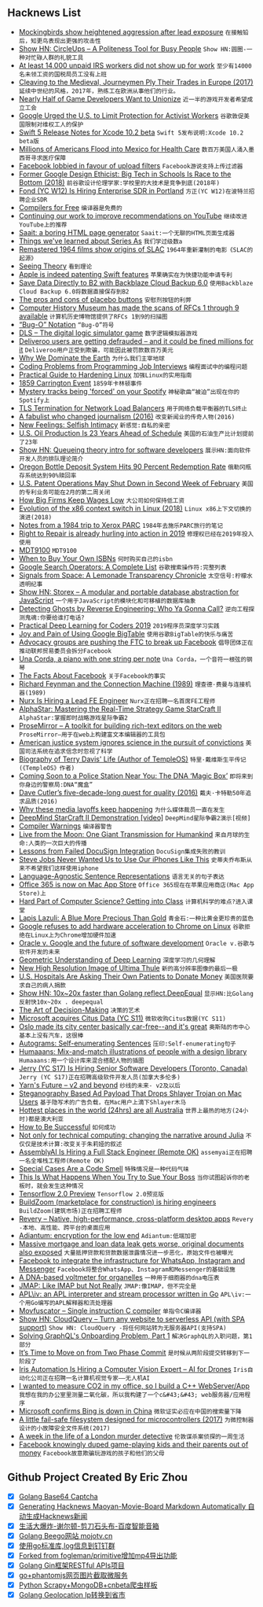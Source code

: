 ## Hacknews List


- [Mockingbirds show heightened aggression after lead exposure](https://www.eurekalert.org/pub_releases/2019-01/maf-mtr012319.php)  `在接触铅后，知更鸟表现出更强的攻击性`
- [Show HN: CircleUps – A Politeness Tool for Busy People](https://circleups.com/)  `Show HN:圆圈-一种对忙碌人群的礼貌工具`
- [At least 14,000 unpaid IRS workers did not show up for work](https://www.washingtonpost.com/business/2019/01/25/least-unpaid-irs-workers-did-not-show-up-work-broad-shutdown-disruption-hits-tax-agency-according-house-aides/)  `至少有14000名未领工资的国税局员工没有上班`
- [Cleaving to the Medieval, Journeymen Ply Their Trades in Europe (2017)](https://www.nytimes.com/2017/08/07/world/europe/europe-journeymen.html)  `延续中世纪的风格，2017年，熟练工在欧洲从事他们的行业。`
- [Nearly Half of Game Developers Want to Unionize](https://www.engadget.com/2019/01/24/nearly-half-of-game-developers-want-to-unionize/)  `近一半的游戏开发者希望成立工会`
- [Google Urged the U.S. to Limit Protection for Activist Workers](https://www.bloomberg.com/news/articles/2019-01-24/google-urged-the-u-s-to-limit-protection-for-activist-workers)  `谷歌敦促美国限制对维权工人的保护`
- [Swift 5 Release Notes for Xcode 10.2 beta](https://developer.apple.com/documentation/xcode_release_notes/xcode_10_2_beta_release_notes/swift_5_release_notes_for_xcode_10_2_beta)  `Swift 5发布说明:Xcode 10.2 beta版`
- [Millions of Americans Flood into Mexico for Health Care](https://truthout.org/articles/millions-of-americans-flood-into-mexico-for-health-care/)  `数百万美国人涌入墨西哥寻求医疗保障`
- [Facebook lobbied in favour of upload filters](https://boingboing.net/2019/01/24/quisling-zuckermonsters.html)  `Facebook游说支持上传过滤器`
- [Former Google Design Ethicist: Big Tech in Schools Is Race to the Bottom (2018)](https://www.edsurge.com/news/2018-02-07-former-google-design-ethicist-relying-on-big-tech-in-schools-is-a-race-to-the-bottom)  `前谷歌设计伦理学家:学校里的大技术是竞争到底(2018年)`
- [Fond (YC W12) Is Hiring Enterprise SDR in Portland](https://buff.ly/2T07hQk)  `方正(YC W12)在波特兰招聘企业SDR`
- [Compilers for Free](https://codon.com/compilers-for-free)  `编译器是免费的`
- [Continuing our work to improve recommendations on YouTube](https://youtube.googleblog.com/2019/01/continuing-our-work-to-improve.html)  `继续改进YouTube上的推荐`
- [Saait: a boring HTML page generator](https://codemadness.org/saait.html)  `Saait:一个无聊的HTML页面生成器`
- [Things we&#39;ve learned about Series As](https://blog.ycombinator.com/things-we-learned-about-series-as/)  `我们学过级数a`
- [Remastered 1964 films show origins of SLAC](https://www6.slac.stanford.edu/news/2019-01-16-remastered-films-show-slac-origins.aspx)  `1964年重新灌制的电影《SLAC的起源》`
- [Seeing Theory](https://seeing-theory.brown.edu)  `看到理论`
- [Apple is indeed patenting Swift features](https://forums.swift.org/t/apple-is-indeed-patenting-swift-features/19779)  `苹果确实在为快捷功能申请专利`
- [Save Data Directly to B2 with Backblaze Cloud Backup 6.0](https://www.backblaze.com/blog/save-data-directly-to-cloud-storage/)  `使用Backblaze Cloud Backup 6.0将数据直接保存到B2`
- [The pros and cons of placebo buttons](https://www.economist.com/science-and-technology/2019/01/26/the-pros-and-cons-of-placebo-buttons)  `安慰剂按钮的利弊`
- [Computer History Museum has made the scans of RFCs 1 through 9 available](https://write.as/365-rfcs/update-scans-of-early-rfcs)  `计算机历史博物馆提供了RFCs 1到9的扫描图`
- [“Bug-O” Notation](https://overreacted.io/the-bug-o-notation/)  `“Bug-O”符号`
- [DLS – The digital logic simulator game](https://makingartstudios.itch.io/dls)  `数字逻辑模拟器游戏`
- [Deliveroo users are getting defrauded – and it could be fined millions for it](https://www.newstatesman.com/science-tech/security/2019/01/deliveroo-users-are-getting-defrauded-and-it-could-be-fined-millions)  `Deliveroo用户正受到欺骗，可能因此被罚款数百万美元`
- [Why We Dominate the Earth](https://fs.blog/2019/01/yuval-noah-harari-dominate-earth/)  `为什么我们主宰地球`
- [Coding Problems from Programming Job Interviews](http://www.java67.com/2018/05/top-75-programming-interview-questions-answers.html)  `编程面试中的编程问题`
- [Practical Guide to Hardening Linux](https://github.com/trimstray/the-practical-linux-hardening-guide)  `加强Linux的实用指南`
- [1859 Carrington Event](https://hackaday.com/2019/01/22/the-1859-carrington-event/)  `1859年卡林顿事件`
- [Mystery tracks being &#39;forced&#39; on your Spotify](https://www.bbc.co.uk/news/blogs-trending-46898211)  `神秘歌曲“被迫”出现在你的Spotify上`
- [TLS Termination for Network Load Balancers](https://aws.amazon.com/blogs/aws/new-tls-termination-for-network-load-balancers/)  `用于网络负载平衡器的TLS终止`
- [A fabulist who changed journalism (2016)](https://www.cjr.org/the_feature/the_fabulist_who_changed_journalism.php)  `改变新闻业的传奇人物(2016)`
- [New Feelings: Selfish Intimacy](https://reallifemag.com/new-feelings-selfish-intimacy/)  `新感觉:自私的亲密`
- [U.S. Oil Production Is 23 Years Ahead of Schedule](https://www.bloomberg.com/news/articles/2019-01-24/u-s-oil-production-is-only-23-years-ahead-of-schedule-eia-says)  `美国的石油生产比计划提前了23年`
- [Show HN: Queueing theory intro for software developers](https://github.com/joelparkerhenderson/queueing_theory)  `展示HN:面向软件开发人员的排队理论简介`
- [Oregon Bottle Deposit System Hits 90 Percent Redemption Rate](https://www.opb.org/news/article/oregon-bottle-deposit-redemption-rate-2018/)  `俄勒冈瓶存系统达到90%赎回率`
- [U.S. Patent Operations May Shut Down in Second Week of February](https://www.bloomberg.com/news/articles/2019-01-24/u-s-patent-operations-may-shut-down-in-second-week-of-february)  `美国的专利业务可能在2月的第二周关闭`
- [How Big Firms Keep Wages Low](https://www.forbes.com/sites/teresaghilarducci/2019/01/21/uncovering-the-mystery-of-your-sluggish-paycheck/#70a9b2371d79)  `大公司如何保持低工资`
- [Evolution of the x86 context switch in Linux (2018)](http://www.maizure.org/projects/evolution_x86_context_switch_linux/)  `Linux x86上下文切换的演进(2018)`
- [Notes from a 1984 trip to Xerox PARC](https://commandcenter.blogspot.com/2019/01/notes-from-1984-trip-to-xerox-parc.html?m=1)  `1984年去施乐PARC旅行的笔记`
- [Right to Repair is already hurling into action in 2019](https://ifixit.org/blog/13003/right-to-repair-2019)  `修理权已经在2019年投入使用`
- [MDT9100](https://trmm.net/MDT9100)  `MDT9100`
- [When to Buy Your Own ISBNs](https://mwl.io/archives/3982)  `何时购买自己的isbn`
- [Google Search Operators: A Complete List](https://ahrefs.com/blog/google-advanced-search-operators/)  `谷歌搜索操作符:完整列表`
- [Signals from Space: A Lemonade Transparency Chronicle](https://www.lemonade.com/blog/signals-from-space/)  `太空信号:柠檬水透明纪事`
- [Show HN: Storex – A modular and portable database abstraction for JavaScript](item?id=18998303)  `一个用于JavaScript的模块化和可移植的数据库抽象`
- [Detecting Ghosts by Reverse Engineering: Who Ya Gonna Call?](https://www.eff.org/deeplinks/2019/01/detecting-ghosts-reverse-engineering-who-ya-gonna-call)  `逆向工程探测鬼魂:你要给谁打电话?`
- [Practical Deep Learning for Coders 2019](https://www.fast.ai/2019/01/24/course-v3/)  `2019程序员深度学习实践`
- [Joy and Pain of Using Google BigTable](https://syslog.ravelin.com/the-joy-and-pain-of-using-google-bigtable-4210604c75be)  `使用谷歌BigTable的快乐与痛苦`
- [Advocacy groups are pushing the FTC to break up Facebook](https://www.theverge.com/2019/1/24/18195959/facebook-advocacy-groups-ftc-break-up-cambridge-analytica-scandal-data-breach)  `倡导团体正在推动联邦贸易委员会拆分Facebook`
- [Una Corda, a piano with one string per note](https://www.klavins-pianos.com/products/una-corda/)  `Una Corda，一个音符一根弦的钢琴`
- [The Facts About Facebook](https://www.wsj.com/articles/the-facts-about-facebook-11548374613)  `关于Facebook的事实`
- [Richard Feynman and the Connection Machine (1989)](http://longnow.org/essays/richard-feynman-and-connection-machine/)  `理查德·费曼与连接机器(1989)`
- [Nurx Is Hiring a Lead FE Engineer](https://grnh.se/ae38408e2)  `Nurx正在招聘一名首席FE工程师`
- [AlphaStar: Mastering the Real-Time Strategy Game StarCraft II](https://deepmind.com/blog/alphastar-mastering-real-time-strategy-game-starcraft-ii/)  `AlphaStar:掌握即时战略游戏星际争霸2`
- [ProseMirror – A toolkit for building rich-text editors on the web](http://prosemirror.net/)  `ProseMirror—用于在web上构建富文本编辑器的工具包`
- [American justice system ignores science in the pursuit of convictions](https://www.nbcnews.com/news/us-news/we-are-going-backward-how-justice-system-ignores-science-pursuit-n961256)  `美国司法系统在追求信念时忽视了科学`
- [Biography of Terry Davis&#39; Life (Author of TempleOS)](https://www.256kilobytes.com/content/show/1939/biography-of-terry-a-davis-the-greatest-programmer-to-ever-live)  `特里·戴维斯生平传记(《TempleOS》作者)`
- [Coming Soon to a Police Station Near You: The DNA ‘Magic Box’](https://www.nytimes.com/2019/01/21/science/dna-crime-gene-technology.html)  `即将来到你身边的警察局:DNA“魔盒”`
- [Dave Cutler’s five-decade-long quest for quality (2016)](https://news.microsoft.com/features/the-engineers-engineer-computer-industry-luminaries-salute-dave-cutlers-five-decade-long-quest-for-quality/)  `戴夫·卡特勒50年追求品质(2016)`
- [Why these media layoffs keep happening](https://threadreaderapp.com/thread/1088503510184927233.html)  `为什么媒体裁员一直在发生`
- [DeepMind StarCraft II Demonstration [video]](https://www.twitch.tv/StarCraft)  `DeepMind星际争霸2演示[视频]`
- [Compiler Warnings](https://fastcompression.blogspot.com/2019/01/compiler-warnings.html)  `编译器警告`
- [Live from the Moon: One Giant Transmission for Humankind](https://paleotronic.com/2019/01/25/live-from-the-moon-one-giant-transmission-for-mankind/)  `来自月球的生命:人类的一次巨大的传播`
- [Lessons from Failed DocuSign Integration](https://profsmallpine.com/writing/lessons-from-failed-docusign-integration)  `DocuSign集成失败的教训`
- [Steve Jobs Never Wanted Us to Use Our iPhones Like This](https://www.nytimes.com/2019/01/25/opinion/sunday/steve-jobs-never-wanted-us-to-use-our-iphones-like-this.html)  `史蒂夫乔布斯从来不希望我们这样使用iphone`
- [Language-Agnostic Sentence Representations](https://github.com/facebookresearch/LASER)  `语言无关的句子表达`
- [Office 365 is now on Mac App Store](https://www.apple.com/newsroom/2019/01/the-mac-app-store-welcomes-office-365/)  `Office 365现在在苹果应用商店(Mac App Store)上`
- [Hard Part of Computer Science? Getting into Class](https://www.nytimes.com/2019/01/24/technology/computer-science-courses-college.html)  `计算机科学的难点?进入课堂`
- [Lapis Lazuli: A Blue More Precious Than Gold](https://hyperallergic.com/315564/lapis-lazuli-a-blue-more-precious-than-gold/)  `青金石:一种比黄金更珍贵的蓝色`
- [Google refuses to add hardware acceleration to Chrome on Linux](https://bugs.chromium.org/p/chromium/issues/detail?id=463440#c77)  `谷歌拒绝在Linux上为Chrome增加硬件加速`
- [Oracle v. Google and the future of software development](https://www.blog.google/outreach-initiatives/public-policy/our-fight-protect-future-software-development/)  `Oracle v.谷歌与软件开发的未来`
- [Geometric Understanding of Deep Learning](https://arxiv.org/abs/1805.10451)  `深度学习的几何理解`
- [New High Resolution Image of Ultima Thule](http://pluto.jhuapl.edu/Galleries/Featured-Images/image.php?image_id=586)  `新的高分辨率图像的最后一极`
- [U.S. Hospitals Are Asking Their Own Patients to Donate Money](https://www.nytimes.com/2019/01/24/business/hospitals-asking-patients-donate-money.html)  `美国医院要求自己的病人捐款`
- [Show HN: 10x~20x faster than Golang reflect.DeepEqual](https://github.com/CovenantSQL/HashStablePack)  `显示HN:比Golang反射快10x~20x . deepequal`
- [The Art of Decision-Making](https://www.newyorker.com/magazine/2019/01/21/the-art-of-decision-making)  `决策的艺术`
- [Microsoft acquires Citus Data (YC S11)](https://blogs.microsoft.com/blog/2019/01/24/microsoft-acquires-citus-data-re-affirming-its-commitment-to-open-source-and-accelerating-azure-postgresql-performance-and-scale/)  `微软收购Citus数据(YC S11)`
- [Oslo made its city center basically car-free--and it&#39;s great](https://www.fastcompany.com/90294948/what-happened-when-oslo-decided-to-make-its-downtown-basically-car-free#nws=mcnewsletter)  `奥斯陆的市中心基本上没有汽车，这很棒`
- [Autograms: Self-enumerating Sentences](http://autograms.net/)  `压印:Self-enumerating句子`
- [Humaaans: Mix-and-match illustrations of people with a design library](https://www.humaaans.com)  `Humaaans:用一个设计库来混合搭配人物的插图`
- [Jerry (YC S17) Is Hiring Senior Software Developers (Toronto, Canada)](https://www.workable.com/j/089F60DE31)  `Jerry (YC S17)正在招聘高级软件开发人员(加拿大多伦多)`
- [Yarn&#39;s Future – v2 and beyond](https://github.com/yarnpkg/yarn/issues/6953)  `纱线的未来- v2及以后`
- [Steganography Based Ad Payload That Drops Shlayer Trojan on Mac Users](https://blog.confiant.com/confiant-malwarebytes-uncover-steganography-based-ad-payload-that-drops-shlayer-trojan-on-mac-cd31e885c202)  `基于隐写术的广告负载，在Mac用户上滴下Shlayer木马`
- [Hottest places in the world (24hrs) are all Australia](http://www.ogimet.com/cgi-bin/gsynext?lang=en&amp;state=World&amp;rank=100&amp;ano=2019&amp;mes=01&amp;day=25&amp;hora=01&amp;Send=send#tmax)  `世界上最热的地方(24小时)都是澳大利亚`
- [How to Be Successful](http://blog.samaltman.com/how-to-be-successful)  `如何成功`
- [Not only for technical computing: changing the narrative around Julia](https://discourse.julialang.org/t/not-only-for-technical-computing-changing-the-narrative-around-the-usecase-for-julia/19784)  `不仅仅是技术计算:改变关于朱莉娅的叙述`
- [AssemblyAI Is Hiring a Full Stack Engineer (Remote OK)](https://angel.co/assemblyai-1/jobs/492240-full-stack-engineer-at-yc-deep-learning-company)  `assemyai正在招聘一名全堆栈工程师(Remote OK)`
- [Special Cases Are a Code Smell](https://blog.conjur.org/special-cases-are-a-code-smell/)  `特殊情况是一种代码气味`
- [This Is What Happens When You Try to Sue Your Boss](https://www.bloomberg.com/features/2019-arbitration-hell/)  `当你试图起诉你的老板时，就会发生这种情况`
- [Tensorflow 2.0 Preview](https://www.tensorflow.org/versions/r2.0/api_docs/python/tf)  `Tensorflow 2.0预览版`
- [BuildZoom (marketplace for construction) is hiring engineers](https://jobs.lever.co/buildzoom)  `BuildZoom(建筑市场)正在招聘工程师`
- [Revery – Native, high-performance, cross-platform desktop apps](https://github.com/revery-ui/revery)  `Revery -本地、高性能、跨平台的桌面应用`
- [Adiantum: encryption for the low end](https://lwn.net/Articles/776721/)  `Adiantum:低端加密`
- [Massive mortgage and loan data leak gets worse, original documents also exposed](https://techcrunch.com/2019/01/24/mortgage-loan-leak-gets-worse/)  `大量抵押贷款和贷款数据泄露情况进一步恶化，原始文件也被曝光`
- [Facebook to integrate the infrastructure for WhatsApp, Instagram and Messenger](https://www.nytimes.com/2019/01/25/technology/facebook-instagram-whatsapp-messenger.html)  `Facebook将整合WhatsApp、Instagram和Messenger的基础设施`
- [A DNA-based voltmeter for organelles](https://www.biorxiv.org/content/10.1101/523019v1)  `一种用于细胞器的dna电压表`
- [JMAP: Like IMAP but Not Really](https://unencumberedbyfacts.com/2019/01/24/jmap-its-like-imap-but-not-really/)  `JMAP:像IMAP，但不完全是`
- [APL\iv: an APL interpreter and stream processor written in Go](https://github.com/ktye/iv)  `APL\iv:一个用Go编写的APL解释器和流处理器`
- [Movfuscator – Single instruction C compiler](https://github.com/xoreaxeaxeax/movfuscator)  `单指令C编译器`
- [Show HN: CloudQuery – Turn any website to serverless API (with SPA support)](https://github.com/cloudfetch/cloudquery)  `Show HN: CloudQuery -将任何网站转为无服务器API(支持SPA)`
- [Solving GraphQL&#39;s Onboarding Problem, Part 1](https://www.onegraph.com/blog/2019/01/24/How_OneGraph_onboards_users_new_to_GraphQL.html)  `解决GraphQL的入职问题，第1部分`
- [It’s Time to Move on from Two Phase Commit](http://dbmsmusings.blogspot.com/2019/01/its-time-to-move-on-from-two-phase.html)  `是时候从两阶段提交转移到下一阶段了`
- [Iris Automation Is Hiring a Computer Vision Expert – AI for Drones](http://www.irisonboard.com/careers/)  `Iris自动化公司正在招聘一名计算机视觉专家——无人机AI`
- [I wanted to measure CO2 in my office, so I build a C&#43;&#43; WebServer/App](https://github.com/Maddimax/MadCO2)  `我想在我的办公室里测量二氧化碳，所以我构建了一个c&#43;&#43; web服务器/应用程序`
- [Microsoft confirms Bing is down in China](https://techcrunch.com/2019/01/23/microsoft-confirms-bing-is-down-in-china/)  `微软证实必应在中国的搜索量下降`
- [A little fail-safe filesystem designed for microcontrollers (2017)](https://github.com/ARMmbed/littlefs)  `为微控制器设计的小故障安全文件系统(2017)`
- [A week in the life of a London murder detective](https://www.bbc.co.uk/news/uk-46838618)  `伦敦谋杀案侦探的一周生活`
- [Facebook knowingly duped game-playing kids and their parents out of money](https://www.revealnews.org/article/facebook-knowingly-duped-game-playing-kids-and-their-parents-out-of-money/)  `Facebook故意欺骗玩游戏的孩子和他们的父母`

## Github Project Created By Eric Zhou

- [x] [Golang Base64 Captcha](https://github.com/mojocn/base64Captcha)
- [x] [Generating Hacknews Maoyan-Movie-Board Markdown Automatically 自动生成Hacknews新闻](https://github.com/dejavuzhou/md-genie)
- [x] [生活大爆炸-谢尔顿-剪刀石头布-百度智能音箱](https://github.com/mojocn/dueros-bang-game)
- [x] [Golang Beego网站 mojotv.cn](https://github.com/mojocn/www.mojotv.cn)
- [x] [使用go标准库,log信息到钉钉群](https://github.com/mojocn/dooger)
- [x] [Forked from fogleman/primitive增加mp4导出功能](https://github.com/mojocn/primitive)
- [x] [Golang Gin框架RESTful APIs项目](https://github.com/JJJJJJJerk/ezier-golang-web-api-framework)
- [x] [go+phantomjs网页图片截取微服务](https://github.com/mojocn/screen_shot)
- [x] [Python Scrapy+MongoDB+cnbeta爬虫样板](https://github.com/mojocn/scrapy_mongodb_boilerplate_cnbeta)
- [x] [Golang Geolocation Ip转换到省市](https://github.com/mojocn/ip2location)
